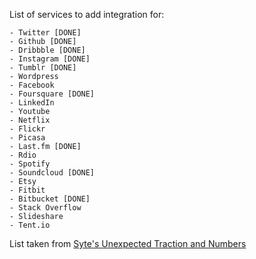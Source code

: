 List of services to add integration for:

    - Twitter [DONE]
    - Github [DONE]
    - Dribbble [DONE]
    - Instagram [DONE]
    - Tumblr [DONE]
    - Wordpress
    - Facebook
    - Foursquare [DONE]
    - LinkedIn
    - Youtube
    - Netflix
    - Flickr
    - Picasa
    - Last.fm [DONE]
    - Rdio
    - Spotify
    - Soundcloud [DONE]
    - Etsy
    - Fitbit
    - Bitbucket [DONE]
    - Stack Overflow
    - Slideshare
    - Tent.io

List taken from [Syte's Unexpected Traction and Numbers](http://rigoneri.com/post/25804668500)
